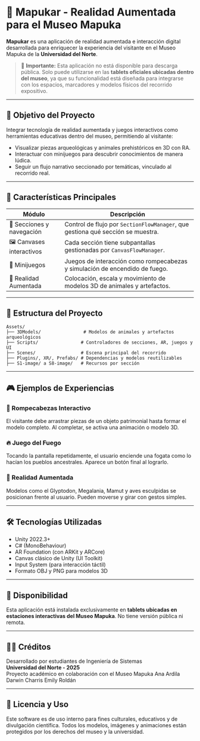 # 🏺 Mapukar - Realidad Aumentada para el Museo Mapuka

**Mapukar** es una aplicación de realidad aumentada e interacción digital desarrollada para enriquecer la experiencia del visitante en el Museo Mapuka de la **Universidad del Norte**.

> 📍 **Importante:** Esta aplicación no está disponible para descarga pública. Solo puede utilizarse en las **tablets oficiales ubicadas dentro del museo**, ya que su funcionalidad está diseñada para integrarse con los espacios, marcadores y modelos físicos del recorrido expositivo.

---

## 🎯 Objetivo del Proyecto

Integrar tecnología de realidad aumentada y juegos interactivos como herramientas educativas dentro del museo, permitiendo al visitante:

- Visualizar piezas arqueológicas y animales prehistóricos en 3D con RA.
- Interactuar con minijuegos para descubrir conocimientos de manera lúdica.
- Seguir un flujo narrativo seccionado por temáticas, vinculado al recorrido real.

---

## 🧩 Características Principales

| Módulo                    | Descripción |
|---------------------------|-------------|
| 🧠 Secciones y navegación | Control de flujo por `SectionFlowManager`, que gestiona qué sección se muestra. |
| 🖼️ Canvases interactivos  | Cada sección tiene subpantallas gestionadas por `CanvasFlowManager`. |
| 🧱 Minijuegos             | Juegos de interacción como rompecabezas y simulación de encendido de fuego. |
| 📱 Realidad Aumentada     | Colocación, escala y movimiento de modelos 3D de animales y artefactos. |

---

## 📂 Estructura del Proyecto

```
Assets/
├── 3DModels/                # Modelos de animales y artefactos arqueológicos
├── Scripts/                # Controladores de secciones, AR, juegos y UI
├── Scenes/                 # Escena principal del recorrido
├── Plugins/, XR/, Prefabs/ # Dependencias y modelos reutilizables
├── S1-image/ a S8-image/   # Recursos por sección
```

---

## 🎮 Ejemplos de Experiencias

### 🧩 Rompecabezas Interactivo
El visitante debe arrastrar piezas de un objeto patrimonial hasta formar el modelo completo. Al completar, se activa una animación o modelo 3D.

### 🔥 Juego del Fuego
Tocando la pantalla repetidamente, el usuario enciende una fogata como lo hacían los pueblos ancestrales. Aparece un botón final al lograrlo.

### 🦕 Realidad Aumentada
Modelos como el Glyptodon, Megalania, Mamut y aves esculpidas se posicionan frente al usuario. Pueden moverse y girar con gestos simples.

---

## 🛠️ Tecnologías Utilizadas

- Unity 2022.3+
- C# (MonoBehaviour)
- AR Foundation (con ARKit y ARCore)
- Canvas clásico de Unity (UI Toolkit)
- Input System (para interacción táctil)
- Formato OBJ y PNG para modelos 3D

---

## 🔐 Disponibilidad

Esta aplicación está instalada exclusivamente en **tablets ubicadas en estaciones interactivas del Museo Mapuka**. No tiene versión pública ni remota.

---

## 👨‍🎓 Créditos

Desarrollado por estudiantes de Ingeniería de Sistemas  
**Universidad del Norte - 2025**  
Proyecto académico en colaboración con el Museo Mapuka
Ana Ardila
Darwin Charris
Emily Roldán

---

## 📜 Licencia y Uso

Este software es de uso interno para fines culturales, educativos y de divulgación científica. Todos los modelos, imágenes y animaciones están protegidos por los derechos del museo y la universidad.
